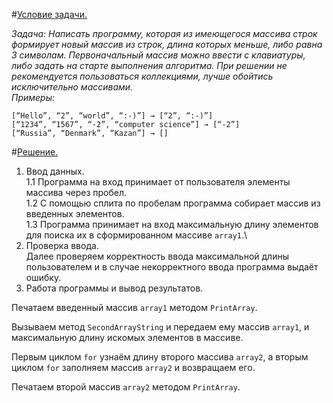 #<u>Условие задачи.</u>

*Задача: Написать программу, которая из имеющегося массива строк формирует новый массив из строк, длина которых меньше, либо равна 3 символам. Первоначальный массив можно ввести с клавиатуры, либо задать на старте выполнения алгоритма. При решении не рекомендуется пользоваться коллекциями, лучше обойтись исключительно массивами.<br>
Примеры:*
```
[“Hello”, “2”, “world”, “:-)”] → [“2”, “:-)”]
[“1234”, “1567”, “-2”, “computer science”] → [“-2”]
[“Russia”, “Denmark”, “Kazan”] → []
```
#<u>Решение.</u><br>
1. Ввод данных.<br>
1.1 Программа на вход принимает от пользователя элементы массива через пробел.\
1.2 С помощью сплита по пробелам программа собирает массив из введенных элементов.\
1.3 Программа принимает на вход максимальную длину элементов для поиска их в сформированном массиве `array1`.\
2. Проверка ввода.<br>
Далее проверяем корректность ввода максимальной длины пользователем и в случае некорректного ввода программа выдаёт ошибку.
3. Работа программы и вывод результатов.<br>

Печатаем введенный массив `array1` методом `PrintArray`.

Вызываем метод `SecondArrayString` и передаем ему массив `array1`, и максимальную длину искомых элементов в массиве.

Первым циклом `for` узнаём длину второго массива `array2`, а вторым циклом `for` заполняем массив `array2`  и возвращаем его.

Печатаем второй массив `array2` методом `PrintArray`.